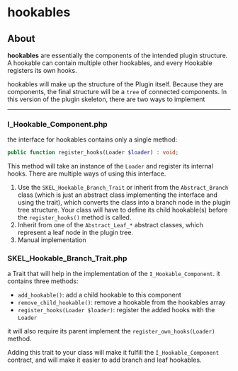 # hookables
## About

**hookables** are essentially the components of the intended plugin structure. A hookable can contain multiple other hookables, and every Hookable registers its own hooks.

hookables will make up the structure of the Plugin itself. Because they are components, the final structure will be a `tree` of connected components. In this version of the plugin skeleton, there are two ways to implement

___
### I_Hookable_Component.php

the interface for hookables contains only a single method:
```PHP
public function register_hooks(Loader $loader) : void;
```

This method will take an instance of the `Loader` and register its internal hooks.
There are multiple ways of using this interface. 

1. Use the `SKEL_Hookable_Branch_Trait` or inherit from the `Abstract_Branch` class (which is just an abstract class implementing the interface and using the trait), which converts the class into a branch node in the plugin tree structure. Your class will have to define its child hookable(s) before the `register_hooks()` method is called.
2. Inherit from one of the `Abstract_Leaf_*` abstract classes, which represent a leaf node in the plugin tree.
3. Manual implementation

### SKEL_Hookable_Branch_Trait.php

a Trait that will help in the implementation of the `I_Hookable_Component`.
it contains three methods:
* `add_hookable()`: add a child hookable to this component
* `remove_child_hookable()`: remove a hookable from the hookables array
* `register_hooks(Loader $loader)`: register the added hooks with the `Loader`

it will also require its parent implement the `register_own_hooks(Loader)` method.

Adding this trait to your class will make it fulfill the `I_Hookable_Component` contract, and will make it easier to add branch and leaf hookables.
